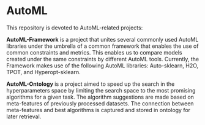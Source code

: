 # AutoML
This repository is devoted to AutoML-related projects:

**AutoML-Framework** is a project that unites several commonly used AutoML libraries under the umbrella of a common framework that enables the use of common constraints and metrics. This enables us to compare models created under the same constraints by different AutoML tools. Currently, the Framework makes use of the following AutoML libraries: Auto-sklearn, H2O, TPOT, and Hyperopt-sklearn.

**AutoML-Ontology** is a project aimed to speed up the search in the hyperparameters space by limiting the search space to the most promising algorithms for a given task. The algorithm suggestions are made based on meta-features of previously processed datasets. The connection between meta-features and best algorithms is captured and stored in ontology for later retrieval.
